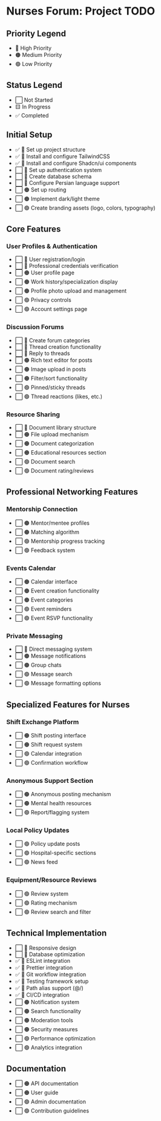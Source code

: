 # Nurses Forum: Project TODO

## Priority Legend

- 🔴 High Priority
- 🟠 Medium Priority
- 🟢 Low Priority

## Status Legend

- ⬜ Not Started
- 🟨 In Progress
- ✅ Completed

## Initial Setup

- ✅ 🔴 Set up project structure
- ✅ 🔴 Install and configure TailwindCSS
- ✅ 🔴 Install and configure Shadcn/ui components
- ⬜ 🔴 Set up authentication system
- ⬜ 🔴 Create database schema
- ⬜ 🔴 Configure Persian language support
- ⬜ 🟠 Set up routing
- ⬜ 🟠 Implement dark/light theme
- ⬜ 🟢 Create branding assets (logo, colors, typography)

## Core Features

### User Profiles & Authentication

- ⬜ 🔴 User registration/login
- ⬜ 🔴 Professional credentials verification
- ⬜ 🟠 User profile page
- ⬜ 🟠 Work history/specialization display
- ⬜ 🟠 Profile photo upload and management
- ⬜ 🟢 Privacy controls
- ⬜ 🟢 Account settings page

### Discussion Forums

- ⬜ 🔴 Create forum categories
- ⬜ 🔴 Thread creation functionality
- ⬜ 🔴 Reply to threads
- ⬜ 🟠 Rich text editor for posts
- ⬜ 🟠 Image upload in posts
- ⬜ 🟠 Filter/sort functionality
- ⬜ 🟢 Pinned/sticky threads
- ⬜ 🟢 Thread reactions (likes, etc.)

### Resource Sharing

- ⬜ 🔴 Document library structure
- ⬜ 🟠 File upload mechanism
- ⬜ 🟠 Document categorization
- ⬜ 🟠 Educational resources section
- ⬜ 🟢 Document search
- ⬜ 🟢 Document rating/reviews

## Professional Networking Features

### Mentorship Connection

- ⬜ 🟠 Mentor/mentee profiles
- ⬜ 🟠 Matching algorithm
- ⬜ 🟢 Mentorship progress tracking
- ⬜ 🟢 Feedback system

### Events Calendar

- ⬜ 🟠 Calendar interface
- ⬜ 🟠 Event creation functionality
- ⬜ 🟠 Event categories
- ⬜ 🟢 Event reminders
- ⬜ 🟢 Event RSVP functionality

### Private Messaging

- ⬜ 🔴 Direct messaging system
- ⬜ 🟠 Message notifications
- ⬜ 🟠 Group chats
- ⬜ 🟢 Message search
- ⬜ 🟢 Message formatting options

## Specialized Features for Nurses

### Shift Exchange Platform

- ⬜ 🟠 Shift posting interface
- ⬜ 🟠 Shift request system
- ⬜ 🟢 Calendar integration
- ⬜ 🟢 Confirmation workflow

### Anonymous Support Section

- ⬜ 🟠 Anonymous posting mechanism
- ⬜ 🟠 Mental health resources
- ⬜ 🟢 Report/flagging system

### Local Policy Updates

- ⬜ 🟢 Policy update posts
- ⬜ 🟢 Hospital-specific sections
- ⬜ 🟢 News feed

### Equipment/Resource Reviews

- ⬜ 🟢 Review system
- ⬜ 🟢 Rating mechanism
- ⬜ 🟢 Review search and filter

## Technical Implementation

- ⬜ 🔴 Responsive design
- ⬜ 🔴 Database optimization
- ✅ 🔴 ESLint integration
- ✅ 🔴 Prettier integration
- ✅ 🔴 Git workflow integration
- ✅ 🔴 Testing framework setup
- ✅ 🔴 Path alias support (@/)
- ✅ 🔴 CI/CD integration
- ⬜ 🟠 Notification system
- ⬜ 🟠 Search functionality
- ⬜ 🟠 Moderation tools
- ⬜ 🟠 Security measures
- ⬜ 🟢 Performance optimization
- ⬜ 🟢 Analytics integration

## Documentation

- ⬜ 🟠 API documentation
- ⬜ 🟠 User guide
- ⬜ 🟢 Admin documentation
- ⬜ 🟢 Contribution guidelines
